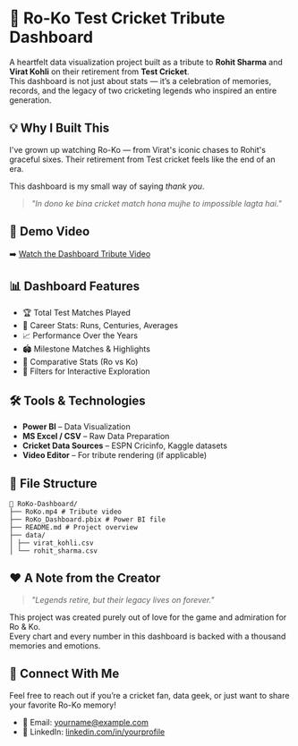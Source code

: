 # 🏏 Ro-Ko Test Cricket Tribute Dashboard

A heartfelt data visualization project built as a tribute to **Rohit Sharma** and **Virat Kohli** on their retirement from **Test Cricket**.  
This dashboard is not just about stats — it’s a celebration of memories, records, and the legacy of two cricketing legends who inspired an entire generation.

## 💡 Why I Built This

I've grown up watching Ro-Ko — from Virat's iconic chases to Rohit's graceful sixes. Their retirement from Test cricket feels like the end of an era.

This dashboard is my small way of saying *thank you*.

> *"In dono ke bina cricket match hona mujhe to impossible lagta hai."*

## 🎥 Demo Video

➡️ [Watch the Dashboard Tribute Video](https://github.com/user-attachments/assets/3135003d-552f-4689-a8b2-e076eec30103)

## 📊 Dashboard Features

- 🏆 Total Test Matches Played
- 🧮 Career Stats: Runs, Centuries, Averages
- 📈 Performance Over the Years
- 🏟️ Milestone Matches & Highlights
- 📌 Comparative Stats (Ro vs Ko)
- 🎯 Filters for Interactive Exploration

## 🛠️ Tools & Technologies

- **Power BI** – Data Visualization
- **MS Excel / CSV** – Raw Data Preparation
- **Cricket Data Sources** – ESPN Cricinfo, Kaggle datasets
- **Video Editor** – For tribute rendering (if applicable)

## 📁 File Structure
```
📂 RoKo-Dashboard/
├── RoKo.mp4 # Tribute video
├── RoKo_Dashboard.pbix # Power BI file
├── README.md # Project overview
├── data/
│ ├── virat_kohli.csv
│ └── rohit_sharma.csv
```


## ❤️ A Note from the Creator

> *"Legends retire, but their legacy lives on forever."*

This project was created purely out of love for the game and admiration for Ro & Ko.  
Every chart and every number in this dashboard is backed with a thousand memories and emotions.

## 📢 Connect With Me

Feel free to reach out if you’re a cricket fan, data geek, or just want to share your favorite Ro-Ko memory!

- 📧 Email: yourname@example.com  
- 🔗 LinkedIn: [linkedin.com/in/yourprofile](https://www.linkedin.com/in/khushal-joshi728/)




